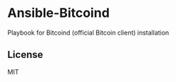 Ansible-Bitcoind
=========

Playbook for Bitcoind (official Bitcoin client) installation

License
-------

MIT

